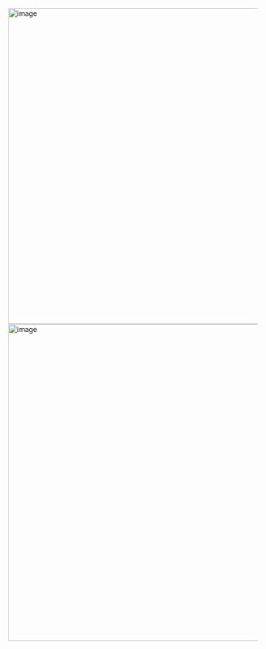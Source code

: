 <img width="638" alt="image" src="https://user-images.githubusercontent.com/89638496/200448577-15cde316-890a-4d8c-bf7b-dc5c026fca77.png">
<img width="640" alt="image" src="https://user-images.githubusercontent.com/89638496/200448602-2a66f6e2-409f-4740-a93d-1f144a7030b0.png">

